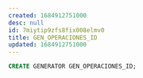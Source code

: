 ```yaml
---
created: 1684912751000
desc: null
id: 7miytip9zfs8fix008elmv0
title: GEN_OPERACIONES_ID
updated: 1684912751000
---
```


```sql
CREATE GENERATOR GEN_OPERACIONES_ID;
```